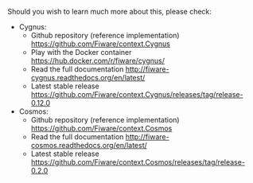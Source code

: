 Should you wish to learn much more about this, please check: 
   
   - Cygnus:
       - Github repository (reference implementation)  <https://github.com/Fiware/context.Cygnus>
       - Play with the Docker container <https://hub.docker.com/r/fiware/cygnus/>
       - Read the full documentation <http://fiware-cygnus.readthedocs.org/en/latest/>
       - Latest stable release <https://github.com/Fiware/context.Cygnus/releases/tag/release-0.12.0> 
   - Cosmos:
       - Github repository (reference implementation)  <https://github.com/Fiware/context.Cosmos>
       - Read the full documentation <http://fiware-cosmos.readthedocs.org/en/latest/>
       - Latest stable release <https://github.com/Fiware/context.Cosmos/releases/tag/release-0.2.0>
